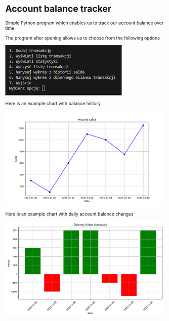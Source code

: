 # Account balance tracker
Simple Python program which enables us to track our account balance over time.

The program after opening allows us to choose from the following options

![](/images/main-menu.png)

Here is an example chart with balance history

![](/images/balance-history.png)

Here is an example chart with daily account balance changes

![](/images/daily-change.png)

